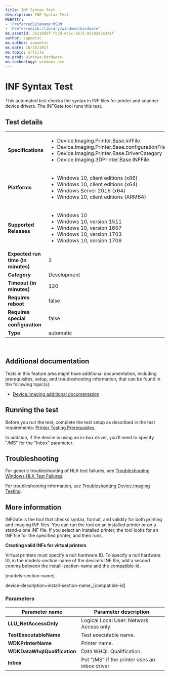 ```yaml
---
title: INF Syntax Test
description: INF Syntax Test
MSHAttr:
- 'PreferredSiteName:MSDN'
- 'PreferredLib:/library/windows/hardware'
ms.assetid: 56219ddf-fc2d-4c1c-b675-9519297e3a1f
author: sapaetsc
ms.author: sapaetsc
ms.date: 10/15/2017
ms.topic: article
ms.prod: windows-hardware
ms.technology: windows-oem
---
```


# <span id="p_hlk_test.7f8c935b-a57a-4e9f-a49a-d58165e7eb83"></span>INF Syntax Test


This automated test checks the syntax in INF files for printer and scanner device drivers. The INFGate tool runs this test.

## Test details
|||
|---|---|
| **Specifications**  | <ul><li>Device.Imaging.Printer.Base.infFile</li><li>Device.Imaging.Printer.Base.configurationFiles</li><li>Device.Imaging.Printer.Base.DriverCategory</li><li>Device.Imaging.3DPrinter.Base.INFFile</li></ul> |  
| **Platforms**   | <ul><li>Windows 10, client editions (x86)</li><li>Windows 10, client editions (x64)</li><li>Windows Server 2016 (x64)</li><li>Windows 10, client editions (ARM64)</li></ul> |
| **Supported Releases** | <ul><li>Windows 10</li><li>Windows 10, version 1511</li><li>Windows 10, version 1607</li><li>Windows 10, version 1703</li><li>Windows 10, version 1709</li></ul> |
|**Expected run time (in minutes)**| 2 |
|**Category**| Development |
|**Timeout (in minutes)**| 120 |
|**Requires reboot**| false |
|**Requires special configuration**| false |
|**Type**| automatic |

 

## <span id="Additional_documentation"></span><span id="additional_documentation"></span><span id="ADDITIONAL_DOCUMENTATION"></span>Additional documentation


Tests in this feature area might have additional documentation, including prerequisites, setup, and troubleshooting information, that can be found in the following topic(s):

-   [Device.Imaging additional documentation](device-imaging-additional-documentation.md)

## <span id="Running_the_test"></span><span id="running_the_test"></span><span id="RUNNING_THE_TEST"></span>Running the test


Before you run the test, complete the test setup as described in the test requirements: [Printer Testing Prerequisites](printer-testing-prerequisites.md).

In addition, if the device is using an in-box driver, you’ll need to specify "/MS" for the "Inbox" parameter.

## <span id="Troubleshooting"></span><span id="troubleshooting"></span><span id="TROUBLESHOOTING"></span>Troubleshooting


For generic troubleshooting of HLK test failures, see [Troubleshooting Windows HLK Test Failures](..\user\troubleshooting-windows-hlk-test-failures.md).

For troubleshooting information, see [Troubleshooting Device.Imaging Testing](troubleshooting-deviceimaging-testing.md).

## <span id="More_information"></span><span id="more_information"></span><span id="MORE_INFORMATION"></span>More information


INFGate is the tool that checks syntax, format, and validity for both printing and imaging INF files. You can run the tool on an installed printer or on a stand-alone INF file. If you select an installed printer, the tool looks for an INF file for the specified printer, and then runs.

**Creating valid INFs for virtual printers**

Virtual printers must specify a null hardware ID. To specify a null hardware ID, in the models-section-name of the device's INF file, add a second comma between the install-section-name and the compatible-id.

\[models-section-name\]

device-description=install-section-name,,\[compatible-id\]

### <span id="Parameters"></span><span id="parameters"></span><span id="PARAMETERS"></span>Parameters

| Parameter name               | Parameter description                         |
|------------------------------|-----------------------------------------------|
| **LLU\_NetAccessOnly**       | Logical Local User: Network Access only.      |
| **TestExecutableName**       | Test executable name.                         |
| **WDKPrinterName**           | Printer name.                                 |
| **WDKDataWhqlQualification** | Data WHQL Qualification.                      |
| **Inbox**                    | Put "/MS" if the printer uses an inbox driver |

 

 

 






